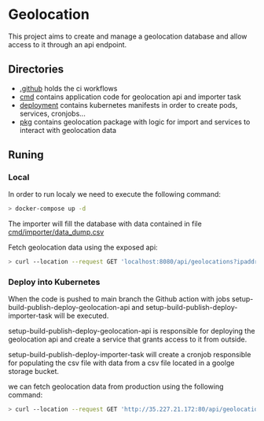 # Geolocation
This project aims to create and manage a geolocation database and allow access to it through an api endpoint.

## Directories
- [.github](.github/) holds the ci workflows
- [cmd](cmd/) contains application code for geolocation api and importer task
- [deployment](deployment/) contains kubernetes manifests in order to create pods, services, cronjobs...
- [pkg](pkg/) contains geolocation package with logic for import and services to interact with geolocation data

## Runing

### Local
In order to run localy we need to execute the following command:
```bash
> docker-compose up -d
```
The importer will fill the database with data contained in file [cmd/importer/data_dump.csv](data_dump.csv)

Fetch geolocation data using the exposed api:

```bash
> curl --location --request GET 'localhost:8080/api/geolocations?ipaddress=200.106.141.15'
```

### Deploy into Kubernetes
When the code is pushed to main branch the Github action with jobs setup-build-publish-deploy-geolocation-api and 
setup-build-publish-deploy-importer-task will be executed.

setup-build-publish-deploy-geolocation-api is responsible for deploying the geolocation api and create a service that 
grants access to it from outside.

setup-build-publish-deploy-importer-task will create a cronjob responsible for populating the csv file with data from a 
csv file located in a goolge storage bucket.

we can fetch geolocation data from production using the following command:

```bash
> curl --location --request GET 'http://35.227.21.172:80/api/geolocations?ipaddress=181.231.183.23'
```